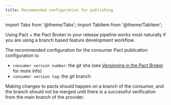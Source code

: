 ```yaml
---
title: Recommended configuration for publishing
---
```


import Tabs from '@theme/Tabs';
import TabItem from '@theme/TabItem';

Using Pact + the Pact Broker in your release pipeline works most naturally if you are using a branch based feature development workflow.

The recommended configuration for the consumer Pact publication configuration is:

* `consumer version number`: the git sha (see [Versioning in the Pact Broker](/getting_started/versioning_in_the_pact_broker) for more info)
* `consumer version tag`: the git branch

Making changes to pacts should happen on a branch of the consumer, and the branch should not be merged until there is a successful verification from the main branch of the provider.

